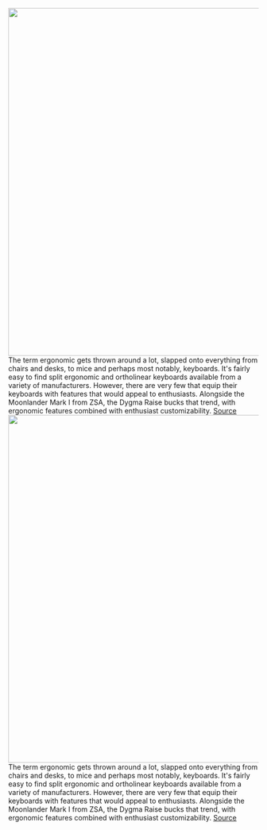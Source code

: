 <img src='https://cdn.vox-cdn.com/thumbor/Wec_HlIcXwpIPYfSMFP0S27nDmE=/0x0:2040x1360/1200x800/filters:focal(825x357:1151x683)/cdn.vox-cdn.com/uploads/chorus_image/image/70578831/anbeill_220302_5044_0001.0.jpg' width='700px' /><br/>
The term ergonomic gets thrown around a lot, slapped onto everything from chairs and desks, to mice and perhaps most notably, keyboards. It's fairly easy to find split ergonomic and ortholinear keyboards available from a variety of manufacturers. However, there are very few that equip their keyboards with features that would appeal to enthusiasts. Alongside the Moonlander Mark I from ZSA, the Dygma Raise bucks that trend, with ergonomic features combined with enthusiast customizability.
<a href='https://www.theverge.com/22951481/dygma-raise-review-ergonomic-keyboard-review'> Source <a/><img src='https://cdn.vox-cdn.com/thumbor/Wec_HlIcXwpIPYfSMFP0S27nDmE=/0x0:2040x1360/1200x800/filters:focal(825x357:1151x683)/cdn.vox-cdn.com/uploads/chorus_image/image/70578831/anbeill_220302_5044_0001.0.jpg' width='700px' /><br/>
The term ergonomic gets thrown around a lot, slapped onto everything from chairs and desks, to mice and perhaps most notably, keyboards. It's fairly easy to find split ergonomic and ortholinear keyboards available from a variety of manufacturers. However, there are very few that equip their keyboards with features that would appeal to enthusiasts. Alongside the Moonlander Mark I from ZSA, the Dygma Raise bucks that trend, with ergonomic features combined with enthusiast customizability.
<a href='https://www.theverge.com/22951481/dygma-raise-review-ergonomic-keyboard-review'> Source <a/>